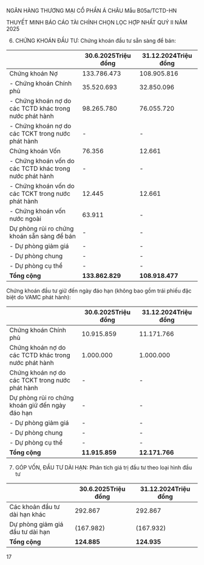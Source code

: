 


NGÂN HÀNG THƯƠNG MẠI CỔ PHẦN Á CHÂU
Mẫu B05a/TCTD-HN

THUYẾT MINH BÁO CÁO TÀI CHÍNH CHỌN LỌC HỢP NHẤT
QUÝ II NĂM 2025

6. CHỨNG KHOÁN ĐẦU TƯ:
   Chứng khoán đầu tư sẵn sàng để bán:

|                                                         | 30.6.2025Triệu đồng | 31.12.2024Triệu đồng |
| ------------------------------------------------------- | ------------------- | -------------------- |
| Chứng khoán Nợ                                          | 133.786.473         | 108.905.816          |
| - Chứng khoán Chính phủ                                 | 35.520.693          | 32.850.096           |
| - Chứng khoán nợ do các TCTD khác trong nước phát hành  | 98.265.780          | 76.055.720           |
| - Chứng khoán nợ do các TCKT trong nước phát hành       | -                   | -                    |
| Chứng khoán Vốn                                         | 76.356              | 12.661               |
| - Chứng khoán vốn do các TCTD khác trong nước phát hành | -                   | -                    |
| - Chứng khoán vốn do các TCKT trong nước phát hành      | 12.445              | 12.661               |
| - Chứng khoán vốn nước ngoài                            | 63.911              | -                    |
| Dự phòng rủi ro chứng khoán sẵn sàng để bán             | -                   | -                    |
| - Dự phòng giảm giá                                     | -                   | -                    |
| - Dự phòng chung                                        | -                   | -                    |
| - Dự phòng cụ thể                                       | -                   | -                    |
| **Tổng cộng**                                           | **133.862.829**     | **108.918.477**      |


Chứng khoán đầu tư giữ đến ngày đáo hạn (không bao gồm trái phiếu đặc biệt do VAMC phát hành):

|                                                      | 30.6.2025Triệu đồng | 31.12.2024Triệu đồng |
| ---------------------------------------------------- | ------------------- | -------------------- |
| Chứng khoán Chính phủ                                | 10.915.859          | 11.171.766           |
| Chứng khoán nợ do các TCTD khác trong nước phát hành | 1.000.000           | 1.000.000            |
| Chứng khoán nợ do các TCKT trong nước phát hành      | -                   | -                    |
| Dự phòng rủi ro chứng khoán giữ đến ngày đáo hạn     | -                   | -                    |
| - Dự phòng giảm giá                                  | -                   | -                    |
| - Dự phòng chung                                     | -                   | -                    |
| - Dự phòng cụ thể                                    | -                   | -                    |
| **Tổng cộng**                                        | **11.915.859**      | **12.171.766**       |


7. GÓP VỐN, ĐẦU TƯ DÀI HẠN:
   Phân tích giá trị đầu tư theo loại hình đầu tư

|                                  | 30.6.2025Triệu đồng | 31.12.2024Triệu đồng |
| -------------------------------- | ------------------- | -------------------- |
| Các khoản đầu tư dài hạn khác    | 292.867             | 292.867              |
| Dự phòng giảm giá đầu tư dài hạn | (167.982)           | (167.932)            |
| **Tổng cộng**                    | **124.885**         | **124.935**          |


17
